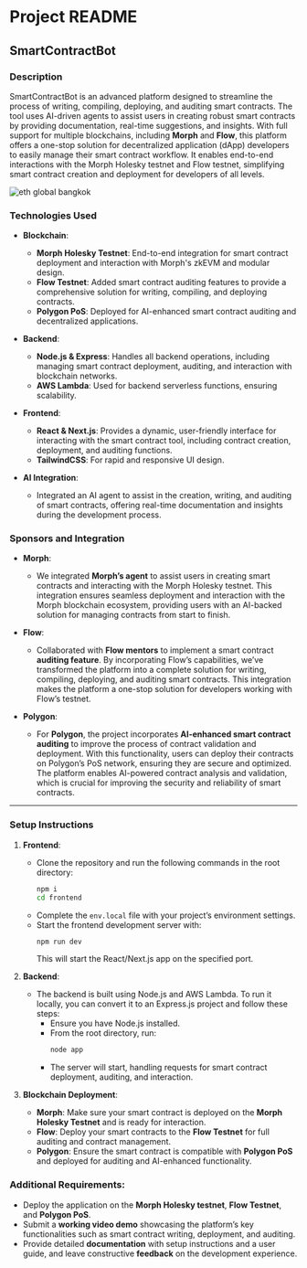 # Project README

## **SmartContractBot**

### **Description**
SmartContractBot is an advanced platform designed to streamline the process of writing, compiling, deploying, and auditing smart contracts. The tool uses AI-driven agents to assist users in creating robust smart contracts by providing documentation, real-time suggestions, and insights. With full support for multiple blockchains, including **Morph** and **Flow**, this platform offers a one-stop solution for decentralized application (dApp) developers to easily manage their smart contract workflow. It enables end-to-end interactions with the Morph Holesky testnet and Flow testnet, simplifying smart contract creation and deployment for developers of all levels.

![eth global bangkok ](https://github.com/user-attachments/assets/89cb635f-b069-4256-a307-3654789ddd24)


### **Technologies Used**
- **Blockchain**: 
  - **Morph Holesky Testnet**: End-to-end integration for smart contract deployment and interaction with Morph's zkEVM and modular design.
  - **Flow Testnet**: Added smart contract auditing features to provide a comprehensive solution for writing, compiling, and deploying contracts.
  - **Polygon PoS**: Deployed for AI-enhanced smart contract auditing and decentralized applications.

- **Backend**: 
  - **Node.js & Express**: Handles all backend operations, including managing smart contract deployment, auditing, and interaction with blockchain networks.
  - **AWS Lambda**: Used for backend serverless functions, ensuring scalability.

- **Frontend**: 
  - **React & Next.js**: Provides a dynamic, user-friendly interface for interacting with the smart contract tool, including contract creation, deployment, and auditing functions.
  - **TailwindCSS**: For rapid and responsive UI design.

- **AI Integration**: 
  - Integrated an AI agent to assist in the creation, writing, and auditing of smart contracts, offering real-time documentation and insights during the development process.

### **Sponsors and Integration**

- **Morph**: 
  - We integrated **Morph’s agent** to assist users in creating smart contracts and interacting with the Morph Holesky testnet. This integration ensures seamless deployment and interaction with the Morph blockchain ecosystem, providing users with an AI-backed solution for managing contracts from start to finish.

- **Flow**: 
  - Collaborated with **Flow mentors** to implement a smart contract **auditing feature**. By incorporating Flow’s capabilities, we’ve transformed the platform into a complete solution for writing, compiling, deploying, and auditing smart contracts. This integration makes the platform a one-stop solution for developers working with Flow’s testnet.

- **Polygon**: 
  - For **Polygon**, the project incorporates **AI-enhanced smart contract auditing** to improve the process of contract validation and deployment. With this functionality, users can deploy their contracts on Polygon’s PoS network, ensuring they are secure and optimized. The platform enables AI-powered contract analysis and validation, which is crucial for improving the security and reliability of smart contracts.

---

### **Setup Instructions**

1. **Frontend**:
   - Clone the repository and run the following commands in the root directory:
     ```bash
     npm i
     cd frontend
     ```
   - Complete the `env.local` file with your project’s environment settings.
   - Start the frontend development server with:
     ```bash
     npm run dev
     ```
     This will start the React/Next.js app on the specified port.

2. **Backend**:
   - The backend is built using Node.js and AWS Lambda. To run it locally, you can convert it to an Express.js project and follow these steps:
     - Ensure you have Node.js installed.
     - From the root directory, run:
       ```bash
       node app
       ```
     - The server will start, handling requests for smart contract deployment, auditing, and interaction.

3. **Blockchain Deployment**:
   - **Morph**: Make sure your smart contract is deployed on the **Morph Holesky Testnet** and is ready for interaction.
   - **Flow**: Deploy your smart contracts to the **Flow Testnet** for full auditing and contract management.
   - **Polygon**: Ensure the smart contract is compatible with **Polygon PoS** and deployed for auditing and AI-enhanced functionality.

### **Additional Requirements**:
- Deploy the application on the **Morph Holesky testnet**, **Flow Testnet**, and **Polygon PoS**.
- Submit a **working video demo** showcasing the platform’s key functionalities such as smart contract writing, deployment, and auditing.
- Provide detailed **documentation** with setup instructions and a user guide, and leave constructive **feedback** on the development experience.
